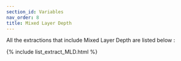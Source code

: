 ```yaml
---
section_id: Variables
nav_order: 8
title: Mixed Layer Depth
---
```


All the extractions that include Mixed Layer Depth are listed below :

{% include list_extract_MLD.html %}
